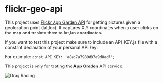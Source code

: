 # flickr-geo-api

This project uses [Flickr App Garden API](https://www.flickr.com/services/api/) for getting pictures given a geolocation point (lat,lon). It captures X,Y coordinates when a user clicks on the map and traslate them to lat,lon coordinates. 

If you want to test this project make sure to include an API_KEY.js file with a constant declaration of your personal API key:

For example:
`const API_KEY: 'a8sd7a7989d87a9d8ad7';`

This project is only for testing the **App Graden** API service.

![Drag Racing](https://i.imgur.com/zQvI1Mj.png)
